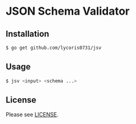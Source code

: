 # JSON Schema Validator

## Installation
``` sh
$ go get github.com/lycoris0731/jsv
```

## Usage
``` sh
$ jsv <input> <schema ...>
```

## License
Please see [LICENSE](./LICENSE).
